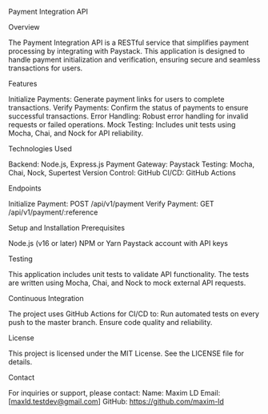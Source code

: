 Payment Integration API

Overview

The Payment Integration API is a RESTful service that simplifies payment processing by integrating with Paystack. This application is designed to handle payment initialization and verification, ensuring secure and seamless transactions for users.

Features

Initialize Payments: Generate payment links for users to complete transactions.
Verify Payments: Confirm the status of payments to ensure successful transactions.
Error Handling: Robust error handling for invalid requests or failed operations.
Mock Testing: Includes unit tests using Mocha, Chai, and Nock for API reliability.

Technologies Used

Backend: Node.js, Express.js
Payment Gateway: Paystack
Testing: Mocha, Chai, Nock, Supertest
Version Control: GitHub
CI/CD: GitHub Actions

Endpoints

Initialize Payment: POST /api/v1/payment
Verify Payment: GET /api/v1/payment/:reference

Setup and Installation
Prerequisites

Node.js (v16 or later)
NPM or Yarn
Paystack account with API keys

Testing

This application includes unit tests to validate API functionality. The tests are written using Mocha, Chai, and Nock to mock external API requests.

Continuous Integration

The project uses GitHub Actions for CI/CD to:
Run automated tests on every push to the master branch.
Ensure code quality and reliability.

License

This project is licensed under the MIT License. See the LICENSE file for details.

Contact

For inquiries or support, please contact:
Name: Maxim LD
Email: [maxld.testdev@gmail.com]
GitHub: https://github.com/maxim-ld

